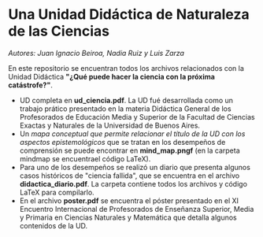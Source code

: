 # Una Unidad Didáctica de Naturaleza de las Ciencias

*Autores: Juan Ignacio Beiroa, Nadia Ruiz y Luis Zarza*

En este repositorio se encuentran todos los archivos relacionados con la Unidad Didáctica **"¿Qué puede hacer la ciencia con la próxima catástrofe?"**.

* UD completa en **ud_ciencia.pdf**. La UD fué desarrollada como un trabajo prático presentado en la materia Didáctica General de los Profesorados de Educación Media y Superior de la Facultad de Ciencias Exactas y Naturales de la Universidad de Buenos Aires.
* Un *mapa conceptual que permite relacionar el título de la UD con los aspectos epistemológicos* que se tratan en los desempeños de comprensión se puede encontrar en **mind_map.pngf** (en la carpeta mindmap se encuentrael código LaTeX).
* Para uno de los desempeños se realizó un diario que presenta algunos casos históricos de "ciencia fallida", que se encuentra en el archivo **didactica_diario.pdf**. La carpeta contiene todos los archivos y código LaTeX para compilarlo.
* En el archivo **poster.pdf** se encuentra el póster presentado en el XI Encuentro Internacional de Profesorados de Enseñanza Superior, Media y Primaria en Ciencias Naturales y Matemática que detalla algunos contenidos de la UD.
